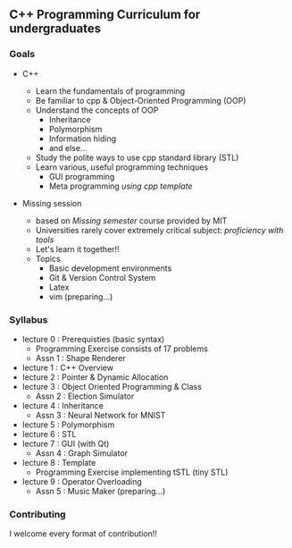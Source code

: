 ## C++ Programming Curriculum for undergraduates

### Goals

- C++
  - Learn the fundamentals of programming
  - Be familiar to cpp & Object-Oriented Programming (OOP)
  - Understand the concepts of OOP
    - Inheritance
    - Polymorphism
    - Information hiding
    - and else...
  - Study the polite ways to use cpp standard library (STL)
  - Learn various, useful programming techniques
    - GUI programming
    - Meta programming *using cpp template*
    

- Missing session
  - based on *Missing semester* course provided by MIT
  - Universities rarely cover extremely critical subject: *proficiency with tools*
  - Let's learn it together!!
  - Topics
    - Basic development environments
    - Git & Version Control System
    - Latex 
    - vim (preparing...)
    
### Syllabus

- lecture 0 : Prerequisties (basic syntax)
  - Programming Exercise consists of 17 problems
  - Assn 1 : Shape Renderer
- lecture 1 : C++ Overview 
- lecture 2 : Pointer & Dynamic Allocation
- lecture 3 : Object Oriented Programming & Class
  - Assn 2 : Election Simulator
- lecture 4 : Inheritance
  - Assn 3 : Neural Network for MNIST
- lecture 5 : Polymorphism
- lecture 6 : STL
- lecture 7 : GUI (with Qt)
  - Assn 4 : Graph Simulator
- lecture 8 : Template
  - Programming Exercise implementing tSTL (tiny STL)
- lecture 9 : Operator Overloading
  - Assn 5 : Music Maker (preparing...)

### Contributing

I welcome every format of contribution!! 

